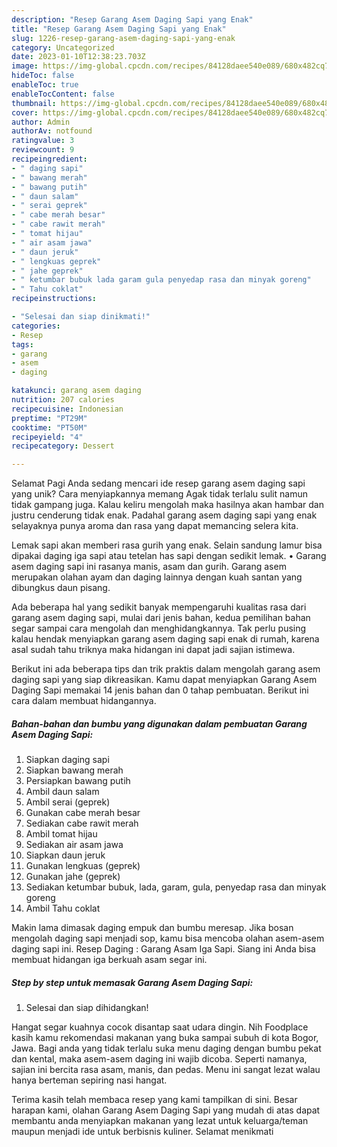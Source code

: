 ```yaml
---
description: "Resep Garang Asem Daging Sapi yang Enak"
title: "Resep Garang Asem Daging Sapi yang Enak"
slug: 1226-resep-garang-asem-daging-sapi-yang-enak
category: Uncategorized
date: 2023-01-10T12:38:23.703Z
image: https://img-global.cpcdn.com/recipes/84128daee540e089/680x482cq70/garang-asem-daging-sapi-foto-resep-utama.jpg
hideToc: false
enableToc: true
enableTocContent: false
thumbnail: https://img-global.cpcdn.com/recipes/84128daee540e089/680x482cq70/garang-asem-daging-sapi-foto-resep-utama.jpg
cover: https://img-global.cpcdn.com/recipes/84128daee540e089/680x482cq70/garang-asem-daging-sapi-foto-resep-utama.jpg
author: Admin
authorAv: notfound
ratingvalue: 3
reviewcount: 9
recipeingredient:
- " daging sapi"
- " bawang merah"
- " bawang putih"
- " daun salam"
- " serai geprek"
- " cabe merah besar"
- " cabe rawit merah"
- " tomat hijau"
- " air asam jawa"
- " daun jeruk"
- " lengkuas geprek"
- " jahe geprek"
- " ketumbar bubuk lada garam gula penyedap rasa dan minyak goreng"
- " Tahu coklat"
recipeinstructions:

- "Selesai dan siap dinikmati!"
categories:
- Resep
tags:
- garang
- asem
- daging

katakunci: garang asem daging 
nutrition: 207 calories
recipecuisine: Indonesian
preptime: "PT29M"
cooktime: "PT50M"
recipeyield: "4"
recipecategory: Dessert

---
```



Selamat Pagi Anda sedang mencari ide resep garang asem daging sapi yang unik? Cara menyiapkannya memang Agak tidak terlalu sulit namun tidak gampang juga. Kalau keliru mengolah maka hasilnya akan hambar dan justru cenderung tidak enak. Padahal garang asem daging sapi yang enak selayaknya punya aroma dan rasa yang dapat memancing selera kita.


Lemak sapi akan memberi rasa gurih yang enak. Selain sandung lamur bisa dipakai daging iga sapi atau tetelan has sapi dengan sedikit lemak. • Garang asem daging sapi ini rasanya manis, asam dan gurih. Garang asem merupakan olahan ayam dan daging lainnya dengan kuah santan yang dibungkus daun pisang.

Ada beberapa hal yang sedikit banyak mempengaruhi kualitas rasa dari garang asem daging sapi, mulai dari jenis bahan, kedua pemilihan bahan segar sampai cara mengolah dan menghidangkannya. Tak perlu pusing kalau hendak menyiapkan garang asem daging sapi enak di rumah, karena asal sudah tahu triknya maka hidangan ini dapat jadi sajian istimewa.


Berikut ini ada beberapa tips dan trik praktis dalam mengolah garang asem daging sapi yang siap dikreasikan. Kamu dapat menyiapkan Garang Asem Daging Sapi memakai 14 jenis bahan dan 0 tahap pembuatan. Berikut ini cara dalam membuat hidangannya.

<!--inarticleads1-->

##### Bahan-bahan dan bumbu yang digunakan dalam pembuatan Garang Asem Daging Sapi:

1. Siapkan  daging sapi
1. Siapkan  bawang merah
1. Persiapkan  bawang putih
1. Ambil  daun salam
1. Ambil  serai (geprek)
1. Gunakan  cabe merah besar
1. Sediakan  cabe rawit merah
1. Ambil  tomat hijau
1. Sediakan  air asam jawa
1. Siapkan  daun jeruk
1. Gunakan  lengkuas (geprek)
1. Gunakan  jahe (geprek)
1. Sediakan  ketumbar bubuk, lada, garam, gula, penyedap rasa dan minyak goreng
1. Ambil  Tahu coklat


Makin lama dimasak daging empuk dan bumbu meresap. Jika bosan mengolah daging sapi menjadi sop, kamu bisa mencoba olahan asem-asem daging sapi ini. Resep Daging : Garang Asam Iga Sapi. Siang ini Anda bisa membuat hidangan iga berkuah asam segar ini. 

<!--inarticleads2-->

##### Step by step untuk memasak Garang Asem Daging Sapi:


1. Selesai dan siap dihidangkan!

Hangat segar kuahnya cocok disantap saat udara dingin. Nih Foodplace kasih kamu rekomendasi makanan yang buka sampai subuh di kota Bogor, Jawa. Bagi anda yang tidak terlalu suka menu daging dengan bumbu pekat dan kental, maka asem-asem daging ini wajib dicoba. Seperti namanya, sajian ini bercita rasa asam, manis, dan pedas. Menu ini sangat lezat walau hanya berteman sepiring nasi hangat. 

Terima kasih telah membaca resep yang kami tampilkan di sini. Besar harapan kami, olahan Garang Asem Daging Sapi yang mudah di atas dapat membantu anda menyiapkan makanan yang lezat untuk keluarga/teman maupun menjadi ide untuk berbisnis kuliner. Selamat menikmati
